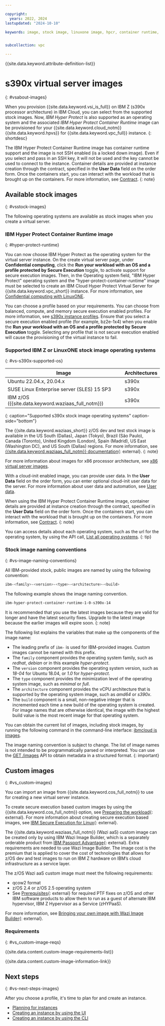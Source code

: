 ```yaml
---

copyright:
  years: 2022, 2024
lastupdated: "2024-10-10"

keywords: image, stock image, linuxone image, hpcr, container runtime, virtual private cloud, virtual server, generation 2, gen 2


subcollection: vpc

---
```


{{site.data.keyword.attribute-definition-list}}

# s390x virtual server images
{: #vsabout-images}

When you provision {{site.data.keyword.vsi_is_full}} on IBM Z (s390x processor architecture) in IBM Cloud, you can select from the supported stock images. Now, *IBM Hyper Protect* is also supported as an operating system and the associated *IBM Hyper Protect Container Runtime* image can be provisioned for your {{site.data.keyword.cloud_notm}} {{site.data.keyword.hpvs}} for {{site.data.keyword.vpc_full}} instance.
{: shortdesc}

The IBM Hyper Protect Container Runtime image has container runtime support and the image is not SSH enabled (is a locked down image). Even if you select and pass in an SSH key, it will not be used and the key cannot be used to connect to the instance. Container details are provided at instance creation through the contract, specified in the **User Data** field on the order form. Once the containers start, you can interact with the workload that is brought up on the containers. For more information, see [Contract](/docs/vpc?topic=vpc-about-contract_se).
{: note}

## Available stock images
{: #vsstock-images}

The following operating systems are available as stock images when you create a virtual server.

### IBM Hyper Protect Container Runtime image
{: #hyper-protect-runtime}

You can now choose IBM Hyper Protect as the operating system for the virtual server instance. On the create virtual server page, under **Confidential computing**, click the **Run your workload with an OS and a profile protected by Secure Execution** toggle, to activate support for secure execution images. Then, in the Operating system field, "IBM Hyper Protect" operating system and the "hyper-protect-container-runtime" image must be selected to create an IBM Cloud Hyper Protect Virtual Server for {{site.data.keyword.vpc_short}} instance. For more information, see [Confidential computing with LinuxONE](/docs/vpc?topic=vpc-about-se).

You can choose a profile based on your requirements. You can choose from balanced, compute, and memory secure execution enabled profiles. For more information, see [s390x instance profiles](/docs/vpc?topic=vpc-vs-profiles). Ensure that you select a secure execution enabled profile (for example, bz2e-1x4) when you enable the **Run your workload with an OS and a profile protected by Secure Execution** toggle. Selecting any profile that is not secure execution enabled will cause the provisioning of the virtual instance to fail.


### Supported IBM Z or LinuxONE stock image operating systems
{: #vs-s390x-supported-os}

| Image | Architectures |
|---------|---------|
| Ubuntu 22.04.x, 20.04.x | s390x |
| SUSE Linux Enterprise server (SLES) 15 SP3 | s390x |
| IBM z/OS ({{site.data.keyword.waziaas_full_notm}}) | s390x |
{: caption="Supported s390x stock image operating systems" caption-side="bottom"}

The {{site.data.keyword.waziaas_short}} z/OS dev and test stock image is available in the US South (Dallas), Japan (Tokyo), Brazil (São Paulo), Canada (Toronto), United Kingdom (London), Spain (Madrid), US East (Washington DC), and US South (Dallas) regions. For more information, see [{{site.data.keyword.waziaas_full_notm}} documentation](https://www.ibm.com/docs/en/wazi-aas/1.0.0){: external}.
{: note}

For more information about images for x86 processor architecture, see [x86 virtual server images](/docs/vpc?topic=vpc-about-images).

With a cloud-init enabled image, you can provide user data. In the **User Data** field on the order form, you can enter optional cloud-init user data for the server. For more information about user data and automation, see [User data](/docs/vpc?topic=vpc-user-data).

When using the IBM Hyper Protect Container Runtime image, container details are provided at instance creation through the contract, specified in the **User Data** field on the order form. Once the containers start, you can interact with the workload that is brought up on the containers. For more information, see [Contract](/docs/vpc?topic=vpc-about-contract_se).
{: note}

You can access details about each operating system, such as the url for the operating system, by using the API call, [List all operating systems](/apidocs/vpc#list-operating-systems).
{: tip}


### Stock image naming conventions
{: #vs-image-naming-conventions}

All IBM-provided stock, public images are named by using the following convention:

```sh
ibm-<family>-<version>-<type>-<architecture>-<build>
```

The following example shows the image naming convention.

```sh
ibm-hyper-protect-container-runtime-1-0-s390x-14
```

It is recommended that you use the latest images because they are valid for longer and have the latest security fixes. Upgrade to the latest image because the earlier images will expire soon.
{: note}

The following list explains the variables that make up the components of the image name:
* The leading prefix of `ibm-` is used for IBM-provided images. Custom images cannot be named with this prefix.
* The `family` component provides the operating system family, such as *redhat*, *debian* or in this example *hyper-protect*.
* The `version` component provides the operating system version, such as *18-04* for Ubuntu 18.04, or *1.0* for *hyper-protect*.
* The `type` component provides the minimization level of the operating system image, such as *minimal* or *full*.
* The `architecture` component provides the vCPU architecture that is supported by the operating system image, such as *amd64* or *s390x*.
* The `build` component is a small, non-negative integer that is incremented each time a new build of the operating system is created. For image names that are otherwise identical, the image with the highest build value is the most recent image for that operating system.

You can obtain the current list of images, including stock images, by running the following command in the command-line interface: [ibmcloud is images](/docs/vpc?topic=vpc-vpc-reference#images-list).

The image naming convention is subject to change. The list of image names is not intended to be programmatically parsed or interpreted. You can use the [GET /images](/apidocs/vpc#get-image) API to obtain metadata in a structured format.
{: important}

## Custom images
{: #vs_custom-images}

You can import an image from {{site.data.keyword.cos_full_notm}} to use for creating a new virtual server instance.

To create secure execution based custom images by using the {{site.data.keyword.cos_full_notm}} option, see [Preparing the workload](https://www.ibm.com/docs/en/linux-on-systems?topic=tasks-encrypting-data-volumes){: external}. For more information about creating secure execution based images, see [IBM Secure Execution for Linux](https://www.ibm.com/docs/en/linux-on-systems?topic=linux-introducing-secure-execution){: external}.

The {{site.data.keyword.waziaas_full_notm}} (Wazi aaS) custom image can be created only by using IBM Wazi Image Builder, which is a separately orderable product from [IBM Passport Advantage](https://www.ibm.com/software/passportadvantage/){: external}. Extra requirements are needed to use Wazi Image Builder. The image cost is the premium that is applied to cover the cost of technologies that allows for z/OS dev and test images to run on IBM Z hardware on IBM’s cloud infrastructure as a service layer.

The z/OS Wazi aaS custom image must meet the following requirements:
* qcow2 format
* z/OS 2.4 or z/OS 2.5 operating system
* See [Prerequisites](https://www.ibm.com/docs/en/wazi-aas/1.0.0?topic=builder-prerequisites){: external} for required PTF fixes on z/OS and other IBM software products to allow them to run as a guest of alternate IBM hypervisor, IBM Z Hypervisor as a Service (zHYPaaS).

For more information, see [Bringing your own image with Wazi Image Builder](https://www.ibm.com/docs/en/wazi-aas/1.0.0?topic=bringing-your-own-image-wazi-image-builder){: external}.

### Requirements
{: #vs_custom-image-reqs}

{{site.data.content.custom-image-requirements-list}}

{{site.data.content.custom-image-information-link}}

## Next steps
{: #vs-next-steps-images}

After you choose a profile, it's time to plan for and create an instance.
* [Planning for instances](/docs/vpc?topic=vpc-vsi_best_practices)
* [Creating an instance by using the UI](/docs/vpc?topic=vpc-creating-virtual-servers)
* [Creating an instance by using the CLI](/docs/vpc?topic=vpc-creating-virtual-servers&interface=cli)
